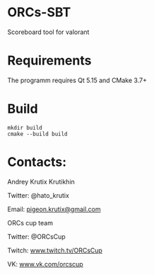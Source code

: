 # ORCs-SBT
Scoreboard tool for valorant

# Requirements
The programm requires Qt 5.15 and CMake 3.7+

# Build
```
mkdir build
cmake --build build
```

# Contacts:
Andrey Krutix Krutikhin

Twitter: @hato_krutix

Email: pigeon.krutix@gmail.com


ORCs cup team

Twitter: @ORCsCup

Twitch: www.twitch.tv/ORCsCup

VK: www.vk.com/orcscup

